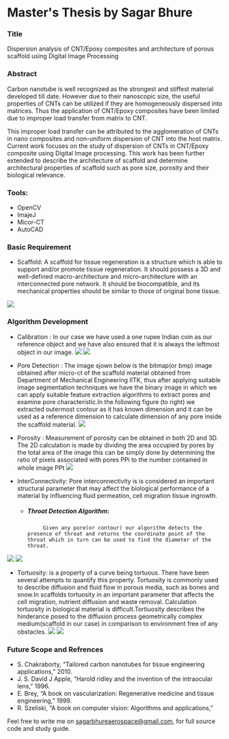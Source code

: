 # Master's Thesis by Sagar Bhure
### Title 
Dispersion analysis of CNT/Epoxy composites and architecture of porous scaffold using Digital Image Processing

### Abstract
Carbon nanotube is well recognized as the strongest and stiffest material developed till date. However due to their nanoscopic size, the useful properties of CNTs can be utilized if they are homogeneously dispersed into matrices. Thus the application of CNT/Epoxy composites have been limited due to improper load transfer from matrix to CNT.

This improper load transfer can be attributed to the agglomeration of CNTs in nano composites and non-uniform dispersion of CNT into the host matrix. Current work focuses on the study of dispersion of CNTs in CNT/Epoxy composite using Digital Image processing. This work has been further extended to describe the architecture of scaffold and determine architectural properties of scaffold such as pore size, porosity and their biological relevance.

### Tools: 
- OpenCV
- ImajeJ
- Micor-CT
- AutoCAD

### Basic Requirement
 - Scaffold: A scaffold for tissue regeneration is a structure which is able to support and/or promote tissue regeneration. It should possess a 3D and well-defined macro-architecture and micro-architecture with an interconnected pore network. It should be biocompatible, and its mechanical properties should be similar to those of original bone tissue.

 ![](https://web.stanford.edu/group/mota/education/Physics%2087N%20Final%20Projects/Group%20Gamma/bone%20repair%20with%20coral.jpg)


### Algorithm Development
- Calibration :  In our case we have used a one rupee Indian coin as our reference object and we have also ensured that it is always the leftmost object in our image.
![](https://github.com/sagarbhure/MasterThesis/blob/master/Calib1.PNG)
![](https://github.com/sagarbhure/MasterThesis/blob/master/Calib2.PNG)

- Pore Detection : The image sjown below is the bitmap(or bmp) image obtained after micro-ct of the scaffold material obtained from Department of Mechanical Engineering IITK, thus after applying suitable image segmentation techniques  we have the binary image in which we can apply suitable feature extraction algorithms to extract pores and examine pore characteristic.In the following figure (to right) we extracted outermost contour as it has known dimension and it can be used as a reference dimension to calculate dimension of any pore inside the scaffold material.
![](https://github.com/sagarbhure/MasterThesis/blob/master/PoreDetection.PNG)

- Porosity : Measurement of porosity can be obtained in both 2D and 3D. The 2D calculation is made by dividing the area occupied by pores by the total area of the image this can be simply done by determining the ratio of pixels associated with pores PPi to the number contained in whole image PPt
![](https://github.com/sagarbhure/MasterThesis/blob/master/Porosity.PNG)

- InterConnectivity: Pore interconnectivity is is considered an important structural parameter that may affect the biological performance of a material by influencing fluid permeation, cell migration tissue ingrowth.
  - ##### Throat Detection Algorithm: 
                 
             Given any pore(or contour) our algorithm detects the presence of throat and returns the coordinate point of the throat which in turn can be used to find the diameter of the throat. 
![](https://github.com/sagarbhure/MasterThesis/blob/master/PoreDetection.PNG)
![](https://github.com/sagarbhure/MasterThesis/blob/master/AlgoPoredetection.PNG)
- Tortuosity: is a property of a curve being tortuous. There have been several attempts to quantify this property. Tortuosity is commonly used to describe diffusion and fluid flow in porous media, such as bones and snow.In scaffolds tortuosity in an important parameter that affects the cell migration, nutrient diffusion and waste removal. Calculation tortuosity in biological material is difficult.Tortiuosity describes the hinderance posed to the diffusion process geometrically complex medium(scaffold in our case) in comparison to environment free of any obstacles.
![](https://github.com/sagarbhure/MasterThesis/blob/master/tortursity_3D.Print.PNG)
![](https://github.com/sagarbhure/MasterThesis/blob/master/Torturisity.PNG)
### Future Scope and Refrences 
- S. Chakraborty, “Tailored carbon nanotubes for tissue engineering applications,” 2010.
- J. S. David J Apple, “Harold ridley and the invention of the intraocular lens,” 1996.
- E. Brey, “A book on vascularization: Regenerative medicine and tissue engineering,” 1999.
 - R. Szeliski, “A book on computer vision: Algorithms and applications,”

Feel free to write me on sagarbhureaerospace@gmail.com, for full source code and study guide. 
